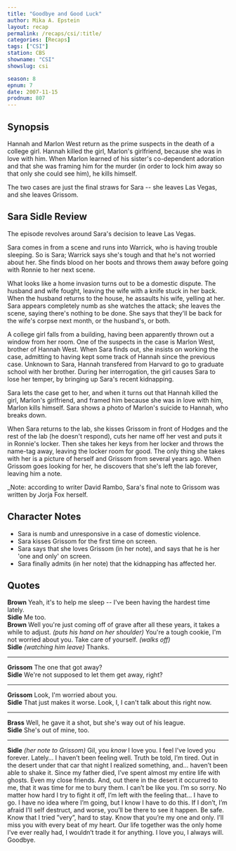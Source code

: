 ```yaml
---
title: "Goodbye and Good Luck"
author: Mika A. Epstein
layout: recap
permalink: /recaps/csi/:title/
categories: [Recaps]
tags: ["CSI"]
station: CBS
showname: "CSI"
showslug: csi

season: 8
epnum: 7  
date: 2007-11-15
prodnum: 807  
---
```


## Synopsis

Hannah and Marlon West  return as the prime suspects in the death of a college girl. Hannah killed the girl, Marlon's girlfriend, because she was in love with him. When Marlon learned of his sister's co-dependent adoration and that she was framing him for the murder (in order to lock him away so that only she could see him), he kills himself.

The two cases are just the final straws for Sara -- she leaves Las Vegas, and she leaves Grissom.

## Sara Sidle Review

The episode revolves around Sara's decision to leave Las Vegas.

Sara comes in from a scene and runs into Warrick, who is having trouble sleeping. So is Sara; Warrick says she's tough and that he's not worried about her. She finds blood on her boots and throws them away before going with Ronnie to her next scene.

What looks like a home invasion turns out to be a domestic dispute. The husband and wife fought, leaving the wife with a knife stuck in her back. When the husband returns to the house, he assaults his wife, yelling at her. Sara appears completely numb as she watches the attack; she leaves the scene, saying there's nothing to be done. She says that they'll be back for the wife's corpse next month, or the husband's, or both.

A college girl falls from a building, having been apparently thrown out a window from her room. One of the suspects in the case is Marlon West, brother of Hannah West. When Sara finds out, she insists on working the case, admitting to having kept some track of Hannah since the previous case. Unknown to Sara, Hannah transfered from Harvard to go to graduate school with her brother. During her interrogation, the girl causes Sara to lose her temper, by bringing up Sara's recent kidnapping.

Sara lets the case get to her, and when it turns out that Hannah killed the girl, Marlon's girlfriend, and framed him because she was in love with him, Marlon kills himself. Sara shows a photo of Marlon's suicide to Hannah, who breaks down.

When Sara returns to the lab, she kisses Grissom in front of Hodges and the rest of the lab (he doesn't respond), cuts her name off her vest and puts it in Ronnie's locker. Then she takes her keys from her locker and throws the name-tag away, leaving the locker room for good. The only thing she takes with her is a picture of herself and Grissom from several years ago. When Grissom goes looking for her, he discovers that she's left the lab forever, leaving him a note.

_Note: according to writer David Rambo, Sara's final note to Grissom was written by Jorja Fox herself.

## Character Notes

* Sara is numb and unresponsive in a case of domestic violence.  
* Sara kisses Grissom for the first time on screen.  
* Sara says that she loves Grissom (in her note), and says that he is her 'one and only' on screen.  
* Sara finally admits (in her note) that the kidnapping has affected her.

## Quotes

**Brown** Yeah, it's to help me sleep -- I've been having the hardest time lately.  
**Sidle** Me too.  
**Brown** Well you're just coming off of grave after all these years, it takes a while to adjust. _(puts his hand on her shoulder)_ You're a tough cookie, I'm not worried about you. Take care of yourself. _(walks off)_  
**Sidle** _(watching him leave)_ Thanks.  

- - -

**Grissom** The one that got away?  
**Sidle** We're not supposed to let them get away, right?  

- - -

**Grissom** Look, I'm worried about you.  
**Sidle** That just makes it worse. Look, I, I can't talk about this right now.  

- - -

**Brass** Well, he gave it a shot, but she's way out of his league.  
**Sidle** She's out of mine, too.  

- - -

**Sidle** _(her note to Grissom)_ Gil, you _know_ I love you. I feel I&#8217;ve loved you forever. Lately&#8230; I haven&#8217;t been feeling well. Truth be told, I&#8217;m tired. Out in the desert under that car that night I realized something, and&#8230; haven&#8217;t been able to shake it. Since my father died, I&#8217;ve spent almost my entire life with ghosts. Even my close friends. And, out there in the desert it occurred to me, that it was time for me to bury them. I can&#8217;t be like you. I&#8217;m so sorry. No matter how hard I try to fight it off, I&#8217;m left with the feeling that&#8230; I have to go. I have no idea where I&#8217;m going, but I know I have to do this. If I don&#8217;t, I&#8217;m afraid I&#8217;ll self destruct, and worse, you&#8217;ll be there to see it happen. Be safe. Know that I tried &#8221;very&#8221;, hard to stay. Know that you&#8217;re my one and only. I&#8217;ll miss you with every beat of my heart. Our life together was the only home I&#8217;ve ever really had, I wouldn&#8217;t trade it for anything. I love you, I always will. Goodbye.
